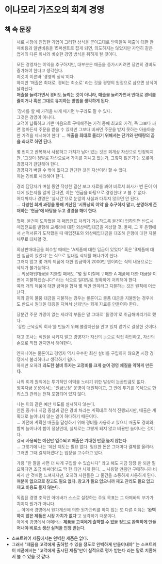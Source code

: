 # 이나모리 가즈오의 회계 경영

## 책 속 문장

> 새로 시장에 진입한 기업이 그러한 상식을 곧이고대로 받아들여 매출에 대한 판매비용과 일반비용을 15퍼센트로 잡게 되면, 의도하지는 않았지만 자연히 같은 업계의 다른 회사와 비슷한 경영 방식을 취하게 될 것이다.

> 모든 경영자는 이익을 추구하지만, 대부분은 매출을 증가시키려면 당연히 경비도 증가해야 한다고 생각한다.  
> 이것이 이른바 '경영의 상식'이다.  
> 하지만 '매출은 최대로, 경비는 최소로' 라는 것을 경영의 원점으로 삼으면 상식이 달라진다.  
> **매출을 늘려가면서 경비도 늘리는 것이 아니라, 매출을 늘려가면서 반대로 경비를 줄이거나 혹은 그대로 유지하는 방법을 생각하게 된다**.  

> '장사를 할 때 가격을 싸게 매기면 누구라도 팔 수 있다.  
> 그것은 경영이 아니다.  
> 고객이 납득하고 기쁜 마음으로 구매해주는 가격 중에 최고의 가격, 즉 그보다 싸면 얼마든지 주문을 받을 수 있지만 그보다 비싸면 주문을 받지 못하는 아슬아슬한 가격을 제시해야 한다'
> ...
> **매출을 최대로 올리기 위해서는 단가와 판매량의 곱을 최대로 하면 된다**.

> 몇 번이고 반복해서 사용하고 가치가 남아 있는 것은 회계상 자산으로 인정되지만, '그것이 정말로 자산으로서 가치를 지니고 있는가, 그렇지 않은가'는 오롯이 경영자가 판단해야 한다.  
> 경영자가 버릴 수 밖에 없다고 판단한 것은 자산이라 할 수 없다.  
> 이는 경비로 처리해야 한다.

> 경리 담당자가 며칠 동안 작성한 결산 보고 자료를 봐야 비로서 회사가 번 돈이 어디에 있는지를 알게 된다면, 이는 '현금을 바탕으로 경영한다'고 볼 수 없다.  
> 어디까지나 경영은 '실시간'으로 눈앞의 사실과 다투지 않으면 안 된다.  
> ...
> **다양한 회계 과정을 통해 계산된 '서류상의 이익'을 추구하지 말고, 분명하게 존재하는 '현금'에 바탕을 두고 경영을 해야 한다**.

> 첫째, 물건이 도착했을 때 매입전표 처리가 가능하도록 물건이 입하되면 반드시 매입전표를 발행해 교세라에 대한 외상매입대금을 계상할 것.
> 둘째, 그 후 은행에서 선적서류가 도착했을 때 매입전표와 외상매입대금을 대조해 은행에 대한 지불채무로 대체할 것.

> 외상판매대금을 회수할 때에는 'A제품에 대한 입금이 있었다' 혹은 'B제품에 대한 입금이 있었다' 는 식으로 일대일 삭제를 해나가야 한다.  
> 그러지 않고 몇 개의 제품에 대한 입금액이 2000만 엔이라는 식의 내용으로는 삭제가 불가능하다.  
> ...
> 외상매입대금을 지불할 때에도 "몇 월 며칠에 구매한 A 제품에 대한 대금을 이번에 지불하겠습니다" 라는 식으로 일대일로 정확하게 처리해야 한다.  
> 여러 개의 제품에 대한 금액을 합쳐 몇 백만 엔이라고 지불하는 것은 원칙에 어긋난다.  
> 이와 같이 물품 대금을 지불하는 경우는 물론이고 물품 대금을 지불받는 경우에도 반드시 일대일 대응을 지켜서 신뢰받는 회계 자료를 만들어야 한다.

> 당분간 주문 가망이 없는 세라믹 부품은 말 그대로 '돌맹이'로 취급해버리기로 했다.  
> '강한 근육질의 회사'를 만들기 위해 불량자산을 안고 있지 않기로 결정한 것이다.

> 재고 조사는 직원을 시키지 말고 경영자가 자신의 눈으로 직접 확인하고, 자신의 손으로 직접 만지면서 해야한다.

> 엔지니어는 물론이고 경영자 역시 우수한 최신 설비를 구입하지 않으면 시장 경쟁에서 불리하다고 생각하기 쉽다.  
> 하지만 오히려 **과도한 설비 투자는 고정비를 크게 높여 경영 체질을 약하게 만든다**.  

> 나의 회계 원칙에는 투기적인 이익을 노리기 위한 발상이 눈곱만큼도 없다.  
> 잉여자금 운용에서는 '원금보장' 운영이 대원칙이고, 그 안에 투기를 목적으로 한 리스크 관리는 전혀 포함되어 있지 않다.

> 나는 이와 같은 예산 제도를 실시하지 않는다.  
> 인원 증가나 지점 증설과 같은 경비 처리는 계획대로 척척 진행되지만, 매출은 계획대로 늘어나지 않는 일이 허다하기 때문이다.  
> ...
> 이전에 계획한 매출을 달성하기 위해 경비를 사용하고 있으니 매출도 경비와 함께 늘어나야 함이 정상인데, 실제로는 그렇게 되지 않고 비용만 늘어나는 것이다.  
> 결국 **사용되는 예산만 엄수되고 매출은 기대한 만큼 늘지 않는다**.  
> ...
> 그렇기에 나는 '예산 제도는 필요 없다. 필요한 돈은 그때마다 결제를 올려라. 그러면 그때 결제하겠다'는 입장을 고수하고 있다.

> 가령 "한 말을 사면 더 싸게 구입할 수 있습니다" 라고 해도 지금 당장 한 되만 필요하다면 조금 비싸더라도 딱 한 되만 사게 된다.
> ...
> 사용할 만큼만 구매하니까 비싸게 산 것처럼 느껴지지만, 오히려 사원들은 그 물건을 소중하게 사용하게 된다.  
> **여분이 없으므로 창고도 필요 없다. 창고가 필요 없으니까 재고 관리도 필요 없고 재고 비용도 들지 않는다**.

> 독립된 경영 조직인 아메바가 스스로 설정하는 주요 목표는 그 아메바의 부가가치이지 원가가 아니다.  
> ...
> 아메바 경영에서 원가계산에 의한 원가관리를 하지 않는 또 다른 이유는 '**완벽하지 않은 제품은 시장 가치가 없다**'고 생각하기 때문이다.  
> 아메바 경영에서 아메바는 **제품을 고객에게 출하할 수 있을 정도로 완벽하게 만들어내야 비로소 생산 실적을 인정 받는다**.

- 소프트웨어 제품에서는 완벽한 제품은 없다.
- 그래서 "제품을 고객에게 출하할 수 있을 정도로 완벽하게 만들어내야" 는 소프트웨어 제품에서는 "고객에게 출시된 제품"만이 실적으로 평가 받는다 라는 말로 치환해서 볼 수 있을 것 같다.